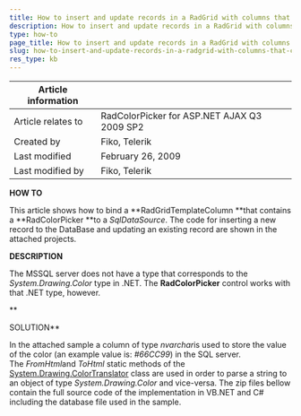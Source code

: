 ```yaml
---
title: How to insert and update records in a RadGrid with columns that contain RadColorPicker
description: How to insert and update records in a RadGrid with columns that contain RadColorPicker. Check it now!
type: how-to
page_title: How to insert and update records in a RadGrid with columns that contain RadColorPicker
slug: how-to-insert-and-update-records-in-a-radgrid-with-columns-that-contain-radcolorpicker
res_type: kb
---
```



 

|   **Article information**  | |
| --- | --- |
|   Article relates to  |   RadColorPicker for ASP.NET AJAX Q3 2009 SP2  |
|   Created by  |   Fiko, Telerik  |
|   Last modified  |   February 26, 2009  |
|   Last modified by  |   Fiko, Telerik  |
  
   
 **HOW TO**  

This article shows how to bind a **RadGridTemplateColumn **that contains a **RadColorPicker **to a *SqlDataSource*. The code for inserting a new record to
the DataBase and updating an existing record are shown in the attached projects.  
   
 **DESCRIPTION**  

The MSSQL server does not have a type that corresponds to the *System.Drawing.Color* type in .NET. The **RadColorPicker** control works with that .NET type, however.   
<!-- ![](/images/PurchaseGrid/RadControls%20%27%27Prometheus%27%27%20for%20ASP.NET.gif)   -->
   
 **  

SOLUTION**  

In the attached sample a column of type *nvarchar*is used to store the value of the color (an example value is: *#66CC99*) in the SQL server. The *FromHtml*and *ToHtml* static methods of the [System.Drawing.ColorTranslator](http://msdn.microsoft.com/en-us/library/system.drawing.colortranslator.aspx) class are used in order to parse a string to an object of type *System.Drawing.Color* and vice-versa. The zip files bellow contain the full source code of the implementation in VB.NET and C# including
the database file used in the sample.   
 


